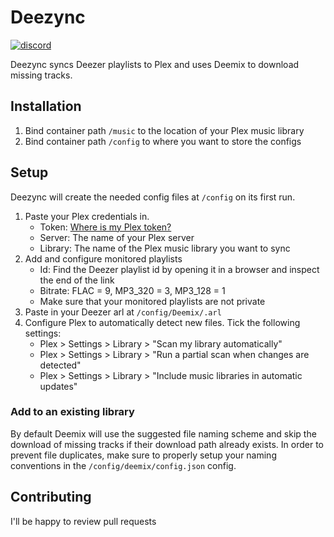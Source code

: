 # Deezync
[![discord](https://img.shields.io/discord/730547174936674304?label=Discord)](https://discord.gg/4cJczdyu9n)

Deezync syncs Deezer playlists to Plex and uses Deemix to download missing tracks.

## Installation
1. Bind container path `/music` to the location of your Plex music library
2. Bind container path `/config` to where you want to store the configs

## Setup
Deezync will create the needed config files at `/config` on its first run.
1. Paste your Plex credentials in.
   - Token: [Where is my Plex token?](https://support.plex.tv/articles/204059436-finding-an-authentication-token-x-plex-token/)
   - Server: The name of your Plex server
   - Library: The name of the Plex music library you want to sync
2. Add and configure monitored playlists
   - Id: Find the Deezer playlist id by opening it in a browser and inspect the end of the link
   - Bitrate: FLAC = 9, MP3_320 = 3, MP3_128 = 1
   - Make sure that your monitored playlists are not private
5. Paste in your Deezer arl at `/config/Deemix/.arl`
6. Configure Plex to automatically detect new files. Tick the following settings:
   - Plex > Settings > Library > "Scan my library automatically"
   - Plex > Settings > Library > "Run a partial scan when changes are detected"
   - Plex > Settings > Library > "Include music libraries in automatic updates"

### Add to an existing library
By default Deemix will use the suggested file naming scheme and skip the download of missing tracks if their download path already exists. In order to prevent file duplicates, make sure to properly setup your naming conventions in the `/config/deemix/config.json` config.

## Contributing
I'll be happy to review pull requests
